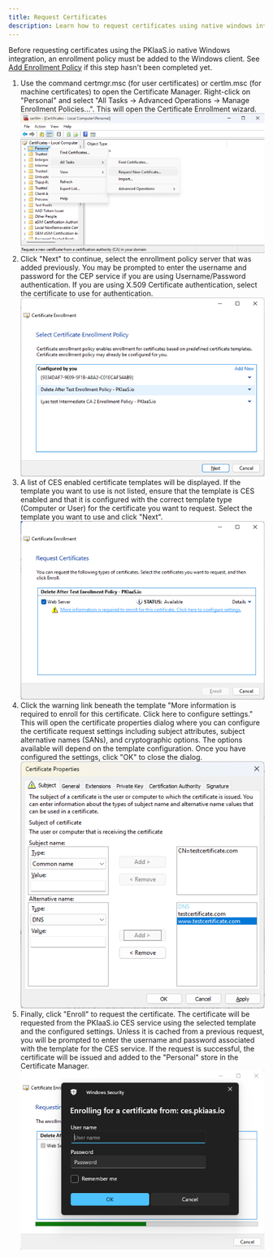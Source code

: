 ```yaml
---
title: Request Certificates
description: Learn how to request certificates using native windows integration on PKIaaS.io.
---
```

Before requesting certificates using the PKIaaS.io native Windows integration, an enrollment policy must be added to the Windows client. See [Add Enrollment Policy](add-enrollment-policy.md) if this step hasn't been completed yet.

1. Use the command certmgr.msc (for user certificates) or certlm.msc (for machine certificates) to open the Certificate Manager. Right-click on "Personal" and select "All Tasks -> Advanced Operations -> Manage Enrollment Policies...". This will open the Certificate Enrollment wizard.  
![Request New Certificate](../images/request-new-certificate.png)
2. Click "Next" to continue, select the enrollment policy server that was added previously. You may be prompted to enter the username and password for the CEP service if you are using Username/Password authentication. If you are using X.509 Certificate authentication, select the certificate to use for authentication.  
![Enrollment Policies](../images/enrollment-policies.png)
3. A list of CES enabled certificate templates will be displayed. If the template you want to use is not listed, ensure that the template is CES enabled and that it is configured with the correct template type (Computer or User) for the certificate you want to request. Select the template you want to use and click "Next".  
![CES Enabled Templates](../images/ces-enabled-templates.png)
4. Click the warning link beneath the template "More information is required to enroll for this certificate. Click here to configure settings." This will open the certificate properties dialog where you can configure the certificate request settings including subject attributes, subject alternative names (SANs), and cryptographic options. The options available will depend on the template configuration. Once you have configured the settings, click "OK" to close the dialog.  
![Certificate Properties Dialog](../images/certificate-properties-dialog.png)
5. Finally, click "Enroll" to request the certificate. The certificate will be requested from the PKIaaS.io CES service using the selected template and the configured settings. Unless it is cached from a previous request, you will be prompted to enter the username and password associated with the template for the CES service. If the request is successful, the certificate will be issued and added to the "Personal" store in the Certificate Manager.
![Certificate Enrollment](../images/certificate-enrollment.png)